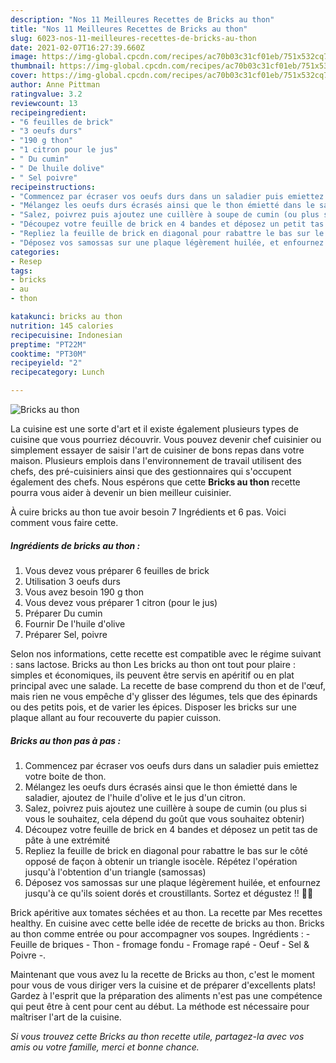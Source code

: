 ```yaml
---
description: "Nos 11 Meilleures Recettes de Bricks au thon"
title: "Nos 11 Meilleures Recettes de Bricks au thon"
slug: 6023-nos-11-meilleures-recettes-de-bricks-au-thon
date: 2021-02-07T16:27:39.660Z
image: https://img-global.cpcdn.com/recipes/ac70b03c31cf01eb/751x532cq70/bricks-au-thon-photo-principale-de-la-recette.jpg
thumbnail: https://img-global.cpcdn.com/recipes/ac70b03c31cf01eb/751x532cq70/bricks-au-thon-photo-principale-de-la-recette.jpg
cover: https://img-global.cpcdn.com/recipes/ac70b03c31cf01eb/751x532cq70/bricks-au-thon-photo-principale-de-la-recette.jpg
author: Anne Pittman
ratingvalue: 3.2
reviewcount: 13
recipeingredient:
- "6 feuilles de brick"
- "3 oeufs durs"
- "190 g thon"
- "1 citron pour le jus"
- " Du cumin"
- " De lhuile dolive"
- " Sel poivre"
recipeinstructions:
- "Commencez par écraser vos oeufs durs dans un saladier puis emiettez votre boite de thon."
- "Mélangez les oeufs durs écrasés ainsi que le thon émietté dans le saladier, ajoutez de l&#39;huile d&#39;olive et le jus d&#39;un citron."
- "Salez, poivrez puis ajoutez une cuillère à soupe de cumin (ou plus si vous le souhaitez, cela dépend du goût que vous souhaitez obtenir)"
- "Découpez votre feuille de brick en 4 bandes et déposez un petit tas de pâte à une extrémité"
- "Repliez la feuille de brick en diagonal pour rabattre le bas sur le côté opposé de façon à obtenir un triangle isocèle. Répétez l&#39;opération jusqu&#39;à l&#39;obtention d&#39;un triangle (samossas)"
- "Déposez vos samossas sur une plaque légèrement huilée, et enfournez jusqu&#39;à ce qu&#39;ils soient dorés et croustillants. Sortez et dégustez !! 👩‍🍳"
categories:
- Resep
tags:
- bricks
- au
- thon

katakunci: bricks au thon 
nutrition: 145 calories
recipecuisine: Indonesian
preptime: "PT22M"
cooktime: "PT30M"
recipeyield: "2"
recipecategory: Lunch

---
```



![Bricks au thon](https://img-global.cpcdn.com/recipes/ac70b03c31cf01eb/751x532cq70/bricks-au-thon-photo-principale-de-la-recette.jpg)

La cuisine est une sorte d'art et il existe également plusieurs types de cuisine que vous pourriez découvrir. Vous pouvez devenir chef cuisinier ou simplement essayer de saisir l'art de cuisiner de bons repas dans votre maison. Plusieurs emplois dans l'environnement de travail utilisent des chefs, des pré-cuisiniers ainsi que des gestionnaires qui s'occupent également des chefs. Nous espérons que cette <strong> Bricks au thon </strong> recette pourra vous aider à devenir un bien meilleur cuisinier.

<!--inarticleads1-->

À cuire bricks au thon tue avoir besoin 7 Ingrédients et 6 pas. Voici comment vous faire cette.

##### Ingrédients de bricks au thon :

1. Vous devez vous préparer 6 feuilles de brick
1. Utilisation 3 oeufs durs
1. Vous avez besoin 190 g thon
1. Vous devez vous préparer 1 citron (pour le jus)
1. Préparer  Du cumin
1. Fournir  De l&#39;huile d&#39;olive
1. Préparer  Sel, poivre


Selon nos informations, cette recette est compatible avec le régime suivant : sans lactose. Bricks au thon Les bricks au thon ont tout pour plaire : simples et économiques, ils peuvent être servis en apéritif ou en plat principal avec une salade. La recette de base comprend du thon et de l&#39;œuf, mais rien ne vous empêche d&#39;y glisser des légumes, tels que des épinards ou des petits pois, et de varier les épices. Disposer les bricks sur une plaque allant au four recouverte du papier cuisson. 

<!--inarticleads2-->

##### Bricks au thon pas à pas :

1. Commencez par écraser vos oeufs durs dans un saladier puis emiettez votre boite de thon.
1. Mélangez les oeufs durs écrasés ainsi que le thon émietté dans le saladier, ajoutez de l&#39;huile d&#39;olive et le jus d&#39;un citron.
1. Salez, poivrez puis ajoutez une cuillère à soupe de cumin (ou plus si vous le souhaitez, cela dépend du goût que vous souhaitez obtenir)
1. Découpez votre feuille de brick en 4 bandes et déposez un petit tas de pâte à une extrémité
1. Repliez la feuille de brick en diagonal pour rabattre le bas sur le côté opposé de façon à obtenir un triangle isocèle. Répétez l&#39;opération jusqu&#39;à l&#39;obtention d&#39;un triangle (samossas)
1. Déposez vos samossas sur une plaque légèrement huilée, et enfournez jusqu&#39;à ce qu&#39;ils soient dorés et croustillants. Sortez et dégustez !! 👩‍🍳


Brick apéritive aux tomates séchées et au thon. La recette par Mes recettes healthy. En cuisine avec cette belle idée de recette de bricks au thon. Bricks au thon comme entrée ou pour accompagner vos soupes. Ingrédients : - Feuille de briques - Thon - fromage fondu - Fromage rapé - Oeuf - Sel &amp; Poivre -. 

<!--inarticleads1-->

<p>
Maintenant que vous avez lu la recette de Bricks au thon, c'est le moment pour vous de vous diriger vers la cuisine et de préparer d'excellents plats! Gardez à l'esprit que la préparation des aliments n'est pas une compétence qui peut être à cent pour cent au début. La méthode est nécessaire pour maîtriser l'art de la cuisine.
</p>

<p>
<i>Si vous trouvez cette Bricks au thon recette utile, partagez-la avec vos amis ou votre famille, merci et bonne chance.</i>
</p>
